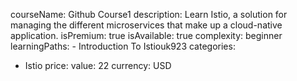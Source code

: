   courseName: Github Course1
  description: Learn Istio, a solution for managing the different microservices that make up a cloud-native application.
  isPremium: true
  isAvailable: true
  complexity: beginner
  learningPaths:
    - Introduction To Istiouk923
  categories:
  - Istio
  price:
    value: 22
    currency: USD
